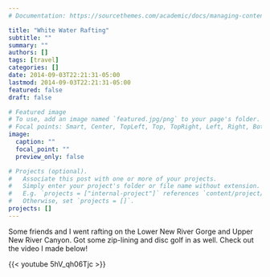 ```yaml
---
# Documentation: https://sourcethemes.com/academic/docs/managing-content/

title: "White Water Rafting"
subtitle: ""
summary: ""
authors: []
tags: [travel]
categories: []
date: 2014-09-03T22:21:31-05:00
lastmod: 2014-09-03T22:21:31-05:00
featured: false
draft: false

# Featured image
# To use, add an image named `featured.jpg/png` to your page's folder.
# Focal points: Smart, Center, TopLeft, Top, TopRight, Left, Right, BottomLeft, Bottom, BottomRight.
image:
  caption: ""
  focal_point: ""
  preview_only: false

# Projects (optional).
#   Associate this post with one or more of your projects.
#   Simply enter your project's folder or file name without extension.
#   E.g. `projects = ["internal-project"]` references `content/project/deep-learning/index.md`.
#   Otherwise, set `projects = []`.
projects: []
---
```

Some friends and I went rafting on the Lower New River Gorge and Upper New River Canyon. Got some zip-lining and disc golf in as well. Check out the video I made below!

{{< youtube 5hV_qh06Tjc >}}

